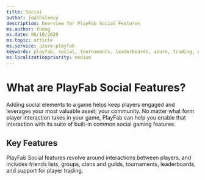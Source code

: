 ```yaml
---
title: Social
author: joannaleecy
description: Overview for PlayFab Social Features
ms.author: thomg
ms.date: 06/10/2020
ms.topic: article
ms.service: azure-playfab
keywords: playfab, social, tournaments, leaderboards, azure, trading, groups, friends
ms.localizationpriority: medium
---
```

# What are PlayFab Social Features?

Adding social elements to a game helps keep players engaged and leverages your most valuable asset; your community.  No matter what form player interaction takes in your game, PlayFab can help you enable that interaction with its suite of built-in common social gaming features.

## Key Features
PlayFab Social features revolve around interactions between players, and includes friends lists, groups, clans and guilds, tournaments, leaderboards, and support for player trading.
